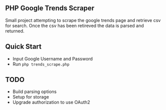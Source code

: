 PHP Google Trends Scraper
--------------------------

Small project attempting to scrape the google trends page and retrieve csv for search. Once the csv has been retireved the data is parsed and returned.

Quick Start
-----------
- Input Google Username and Password
- Run `php trends_scrape.php`

TODO
----
- Build parsing options
- Setup for storage
- Upgrade authorization to use OAuth2
